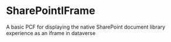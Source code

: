 # SharePointIFrame
A basic PCF for displaying the native SharePoint document library experience as an iframe in dataverse
